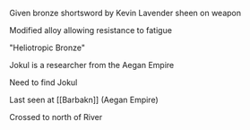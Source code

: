 Given bronze shortsword by Kevin
Lavender sheen on weapon

Modified alloy allowing resistance to fatigue

"Heliotropic Bronze"

Jokul is a researcher from the Aegan Empire

Need to find Jokul

Last seen at [[Barbakn]] (Aegan Empire)

Crossed to north of River